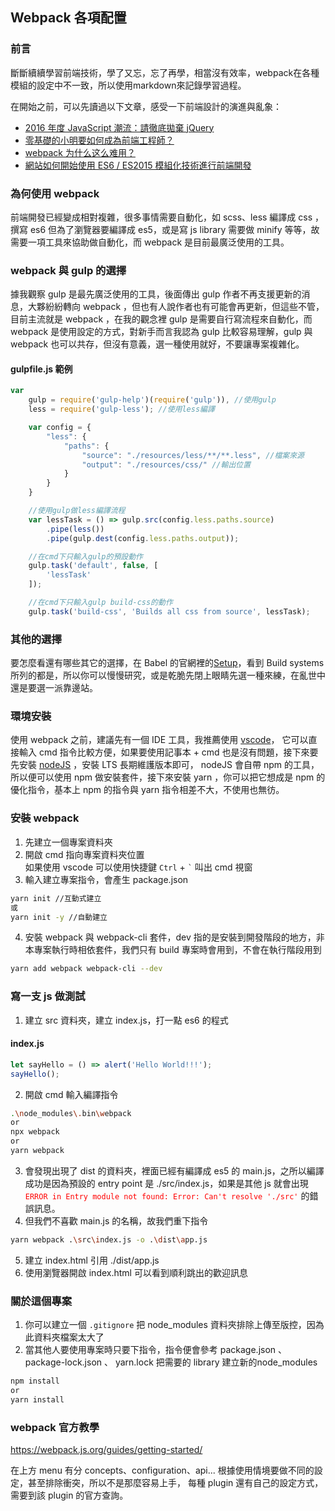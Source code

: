 ## Webpack 各項配置

### 前言
斷斷續續學習前端技術，學了又忘，忘了再學，相當沒有效率，webpack在各種模組的設定中不一致，所以使用markdown來記錄學習過程。

在開始之前，可以先讀過以下文章，感受一下前端設計的演進與亂象：
* [2016 年度 JavaScript 潮流：請徹底拋棄 jQuery](https://buzzorange.com/techorange/2016/10/25/2016-programming-language/)
* [零基礎的小明要如何成為前端工程師？](https://medium.com/hulis-blog/frontend-engineer-guide-297821512f4e)
* [webpack 为什么这么难用？](https://zhuanlan.zhihu.com/p/32148338)
* [網站如何開始使用 ES6 / ES2015 模組化技術進行前端開發](https://blog.miniasp.com/post/2019/01/29/How-to-get-start-with-ES6-ES2015-Modules-with-Parcel.aspx)

### 為何使用 webpack
前端開發已經變成相對複雜，很多事情需要自動化，如 scss、less 編譯成 css ，撰寫 es6 但為了瀏覽器要編譯成 es5，或是寫 js library 需要做 minify 等等，故需要一項工具來協助做自動化，而 webpack 是目前最廣泛使用的工具。

### webpack 與 gulp 的選擇
據我觀察 gulp 是最先廣泛使用的工具，後面傳出 gulp 作者不再支援更新的消息，大夥紛紛轉向 webpack ，但也有人說作者也有可能會再更新，但這些不管，目前主流就是 webpack ，在我的觀念裡 gulp 是需要自行寫流程來自動化，而 webpack 是使用設定的方式，對新手而言我認為 gulp 比較容易理解，gulp 與 webpack 也可以共存，但沒有意義，選一種使用就好，不要讓專案複雜化。

#### gulpfile.js 範例
```js
var
    gulp = require('gulp-help')(require('gulp')), //使用gulp
    less = require('gulp-less'); //使用less編譯

    var config = {
        "less": {
            "paths": {
                "source": "./resources/less/**/**.less", //檔案來源
                "output": "./resources/css/" //輸出位置
            }
        }
    }

    //使用gulp做less編譯流程
    var lessTask = () => gulp.src(config.less.paths.source)
        .pipe(less())
        .pipe(gulp.dest(config.less.paths.output));

    //在cmd下只輸入gulp的預設動作
    gulp.task('default', false, [
        'lessTask'
    ]);

    //在cmd下只輸入gulp build-css的動作
    gulp.task('build-css', 'Builds all css from source', lessTask);
```

### 其他的選擇
要怎麼看還有哪些其它的選擇，在 Babel 的官網裡的[Setup](https://babeljs.io/setup#installation)，看到 Build systems 所列的都是，所以你可以慢慢研究，或是乾脆先閉上眼睛先選一種來練，在亂世中還是要選一派靠邊站。

### 環境安裝
使用 webpack 之前，建議先有一個 IDE 工具，我推薦使用 [vscode](https://code.visualstudio.com/)， 它可以直接輸入 cmd 指令比較方便，如果要使用記事本 + cmd 也是沒有問題，接下來要先安裝 [nodeJS](https://nodejs.org/en/) ，安裝 LTS 長期維護版本即可， nodeJS 會自帶 npm 的工具，所以便可以使用 npm 做安裝套件，接下來安裝 yarn ，你可以把它想成是 npm 的優化指令，基本上 npm 的指令與 yarn 指令相差不大，不使用也無彷。

### 安裝 webpack
1. 先建立一個專案資料夾
2. 開啟 cmd 指向專案資料夾位置  
如果使用 vscode 可以使用快捷鍵 `Ctrl` + `` ` `` 叫出 cmd 視窗
3. 輸入建立專案指令，會產生 package.json
```bash
yarn init //互動式建立
或
yarn init -y //自動建立
```
4. 安裝 webpack 與 webpack-cli 套件，dev 指的是安裝到開發階段的地方，非本專案執行時相依套件，我們只有 build 專案時會用到，不會在執行階段用到
```bash
yarn add webpack webpack-cli --dev
```

### 寫一支 js 做測試
1. 建立 src 資料夾，建立 index.js，打一點 es6 的程式  
#### index.js
```js
let sayHello = () => alert('Hello World!!!');
sayHello();
```
2. 開啟 cmd 輸入編譯指令
```bash
.\node_modules\.bin\webpack
or
npx webpack
or
yarn webpack
```
3. 會發現出現了 dist 的資料夾，裡面已經有編譯成 es5 的 main.js，之所以編譯成功是因為預設的 entry point 是 ./src/index.js，如果是其他 js 就會出現 <font color="red">`ERROR in Entry module not found: Error: Can't resolve './src'`</font> 的錯誤訊息。
4. 但我們不喜歡 main.js 的名稱，故我們重下指令
```bash
yarn webpack .\src\index.js -o .\dist\app.js
```
5. 建立 index.html 引用 ./dist/app.js
6. 使用瀏覽器開啟 index.html 可以看到順利跳出的歡迎訊息

### 關於這個專案
1. 你可以建立一個 `.gitignore` 把 node_modules 資料夾排除上傳至版控，因為此資料夾檔案太大了
2. 當其他人要使用專案時只要下指令，指令便會參考 package.json 、 package-lock.json 、 yarn.lock 把需要的 library 建立新的node_modules
```bash
npm install
or
yarn install
```
### webpack 官方教學  
<https://webpack.js.org/guides/getting-started/>

在上方 menu 有分 concepts、configuration、api...
根據使用情境要做不同的設定，甚至排除衝突，所以不是那麼容易上手，
每種 plugin 還有自己的設定方式，需要到該 plugin 的官方查詢。
